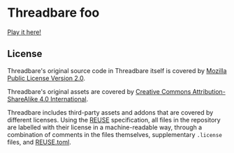 # Threadbare foo

[Play it here!](https://endlessm.github.io/threadbare/)

## License

Threadbare's original source code in Threadbare itself is covered by [Mozilla
Public License Version 2.0](./LICENSES/MPL-2.0.txt).

Threadbare's original assets are covered by [Creative Commons
Attribution-ShareAlike 4.0 International](./LICENSES/CC-BY-SA-4.0.txt).

Threadbare includes third-party assets and addons that are covered by different
licenses. Using the [REUSE](https://reuse.software/) specification, all files in
the repository are labelled with their license in a machine-readable way,
through a combination of comments in the files themselves, supplementary
`.license` files, and [REUSE.toml](./REUSE.toml).
<!--
SPDX-FileCopyrightText: The Threadbare Authors
SPDX-License-Identifier: MPL-2.0
-->
